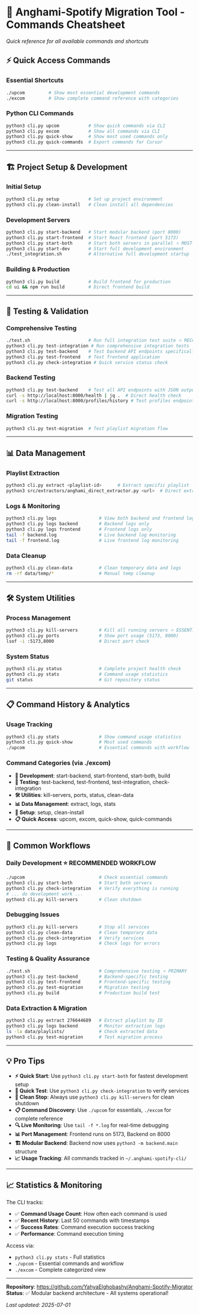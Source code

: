 # 🚀 Anghami-Spotify Migration Tool - Commands Cheatsheet

*Quick reference for all available commands and shortcuts*

## ⚡ Quick Access Commands

### Essential Shortcuts
```bash
./upcom         # Show most essential development commands
./excom         # Show complete command reference with categories
```

### Python CLI Commands
```bash
python3 cli.py upcom           # Show quick commands via CLI
python3 cli.py excom           # Show all commands via CLI
python3 cli.py quick-show      # Show most used commands only
python3 cli.py quick-commands  # Export commands for Cursor
```

---

## 🏗️ Project Setup & Development

### Initial Setup
```bash
python3 cli.py setup           # Set up project environment
python3 cli.py clean-install   # Clean install all dependencies
```

### Development Servers
```bash
python3 cli.py start-backend   # Start modular backend (port 8000)
python3 cli.py start-frontend  # Start React frontend (port 5173)
python3 cli.py start-both      # Start both servers in parallel ⭐ MOST USED
python3 cli.py start-dev       # Start full development environment
./test_integration.sh          # Alternative full development startup
```

### Building & Production
```bash
python3 cli.py build           # Build frontend for production
cd ui && npm run build         # Direct frontend build
```

---

## 🧪 Testing & Validation

### Comprehensive Testing
```bash
./test.sh                      # Run full integration test suite ⭐ RECOMMENDED
python3 cli.py test-integration # Run comprehensive integration tests
python3 cli.py test-backend    # Test backend API endpoints specifically
python3 cli.py test-frontend   # Test frontend application
python3 cli.py check-integration # Quick service status check
```

### Backend Testing
```bash
python3 cli.py test-backend    # Test all API endpoints with JSON output
curl -s http://localhost:8000/health | jq .  # Direct health check
curl -s http://localhost:8000/profiles/history # Test profiles endpoint
```

### Migration Testing
```bash
python3 cli.py test-migration  # Test playlist migration flow
```

---

## 📊 Data Management

### Playlist Extraction
```bash
python3 cli.py extract <playlist-id>      # Extract specific playlist
python3 src/extractors/anghami_direct_extractor.py <url>  # Direct extraction
```

### Logs & Monitoring
```bash
python3 cli.py logs                # View both backend and frontend logs
python3 cli.py logs backend        # Backend logs only
python3 cli.py logs frontend       # Frontend logs only
tail -f backend.log                # Live backend log monitoring
tail -f frontend.log               # Live frontend log monitoring
```

### Data Cleanup
```bash
python3 cli.py clean-data          # Clean temporary data and logs
rm -rf data/temp/*                 # Manual temp cleanup
```

---

## 🛠️ System Utilities

### Process Management
```bash
python3 cli.py kill-servers        # Kill all running servers ⭐ ESSENTIAL
python3 cli.py ports               # Show port usage (5173, 8000)
lsof -i :5173,8000                 # Direct port check
```

### System Status
```bash
python3 cli.py status              # Complete project health check
python3 cli.py stats               # Command usage statistics
git status                         # Git repository status
```

---

## 📋 Command History & Analytics

### Usage Tracking
```bash
python3 cli.py stats               # Show command usage statistics
python3 cli.py quick-show          # Most used commands
./upcom                            # Essential commands with workflow
```

### Command Categories (via ./excom)
- **🔧 Development**: start-backend, start-frontend, start-both, build
- **🧪 Testing**: test-backend, test-frontend, test-integration, check-integration
- **🛠️ Utilities**: kill-servers, ports, status, clean-data
- **📊 Data Management**: extract, logs, stats
- **🚀 Setup**: setup, clean-install
- **📋 Quick Access**: upcom, excom, quick-show, quick-commands

---

## 🎯 Common Workflows

### Daily Development ⭐ RECOMMENDED WORKFLOW
```bash
./upcom                            # Check essential commands
python3 cli.py start-both          # Start both servers
python3 cli.py check-integration   # Verify everything is running
# ... do development work ...
python3 cli.py kill-servers        # Clean shutdown
```

### Debugging Issues
```bash
python3 cli.py kill-servers        # Stop all services
python3 cli.py clean-data          # Clean temporary data
python3 cli.py check-integration   # Verify services
python3 cli.py logs                # Check logs for errors
```

### Testing & Quality Assurance
```bash
./test.sh                          # Comprehensive testing ⭐ PRIMARY
python3 cli.py test-backend        # Backend-specific testing
python3 cli.py test-frontend       # Frontend-specific testing
python3 cli.py test-migration      # Migration testing
python3 cli.py build               # Production build test
```

### Data Extraction & Migration
```bash
python3 cli.py extract 276644689   # Extract playlist by ID
python3 cli.py logs backend        # Monitor extraction logs
ls -la data/playlists/             # Check extracted data
python3 cli.py test-migration      # Test migration process
```

---

## 💡 Pro Tips

- **⚡ Quick Start**: Use `python3 cli.py start-both` for fastest development setup
- **🧪 Quick Test**: Use `python3 cli.py check-integration` to verify services
- **🛑 Clean Stop**: Always use `python3 cli.py kill-servers` for clean shutdown
- **📋 Command Discovery**: Use `./upcom` for essentials, `./excom` for complete reference
- **🔍 Live Monitoring**: Use `tail -f *.log` for real-time debugging
- **📊 Port Management**: Frontend runs on 5173, Backend on 8000
- **🏗️ Modular Backend**: Backend now uses `python3 -m backend.main` structure
- **📈 Usage Tracking**: All commands tracked in `~/.anghami-spotify-cli/`

---

## 📈 Statistics & Monitoring

The CLI tracks:
- ✅ **Command Usage Count**: How often each command is used
- ✅ **Recent History**: Last 50 commands with timestamps
- ✅ **Success Rates**: Command execution success tracking
- ✅ **Performance**: Command execution timing

Access via:
- `python3 cli.py stats` - Full statistics
- `./upcom` - Essential commands and workflow
- `./excom` - Complete categorized view

---

**Repository**: https://github.com/YahyaElghobashy/Anghami-Spotify-Migrator  
**Status**: ✅ Modular backend architecture - All systems operational!

*Last updated: 2025-07-01* 